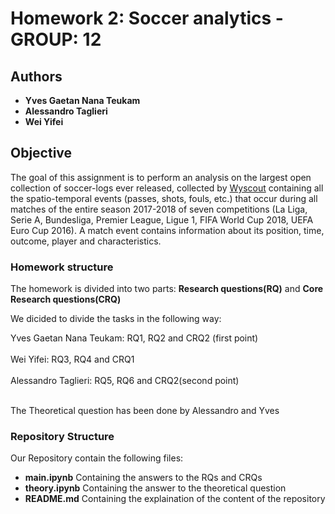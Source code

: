 

# Homework 2: Soccer analytics - GROUP: 12
## Authors
* **Yves Gaetan Nana Teukam**
* **Alessandro Taglieri**
* **Wei Yifei**

## Objective
The goal of this assignment is to perform an analysis on the largest open collection of soccer-logs ever released, collected by [Wyscout](https://wyscout.com/) containing all the spatio-temporal events (passes, shots, fouls, etc.) that occur during all matches of the entire season 2017-2018 of seven competitions (La Liga, Serie A, Bundesliga, Premier League, Ligue 1, FIFA World Cup 2018, UEFA Euro Cup 2016). A match event contains information about its position, time, outcome, player and characteristics.


### Homework structure

The homework is divided into two parts: **Research questions(RQ)** and **Core Research questions(CRQ)**

We dicided to divide the tasks in the following way:

Yves Gaetan Nana Teukam: RQ1, RQ2 and CRQ2 (first point) 
</br>
</br>
Wei Yifei: RQ3, RQ4 and CRQ1 
</br>
</br>
Alessandro Taglieri: RQ5, RQ6 and CRQ2(second point) 
</br>
</br>

The Theoretical question has been done by Alessandro and Yves </br>


### Repository Structure

Our Repository contain the following files:

* **main.ipynb**
Containing the answers to the RQs and CRQs </br>
* **theory.ipynb** 
Containing the answer to the theoretical question </br>
* **README.md**
Containing the explaination of the content of the repository </br>


